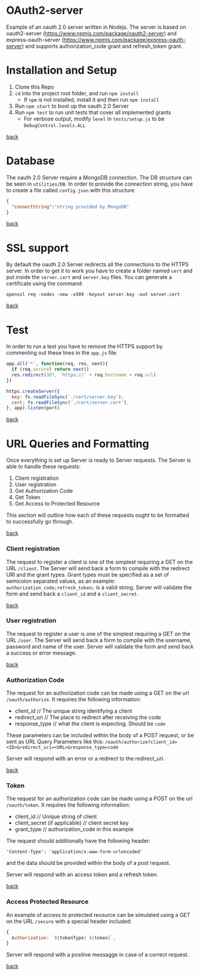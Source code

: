 # OAuth2-server
Example of an oauth 2.0 server written in Nodejs. The server is based on oauth2-server (https://www.npmjs.com/package/oauth2-server) and express-oauth-server
(https://www.npmjs.com/package/express-oauth-server) and supports authorization_code grant and refresh_token grant.

<a id='install'></a>
# Installation and Setup

1. Clone this Repo
1. `cd` into the project root folder, and run `npm install`
    - If `npm` is not installed, install it and then run `npm install`
1. Run `npm start` to boot up the oauth 2.0 Server
1. Run `npm test` to run unit tests that cover all implemented grants
    - For verbose output, modify `level` in `tests/setup.js` to be `DebugControl.levels.ALL`

[back](#top)

<a id='database'></a>
# Database

The oauth 2.0 Server require a MongoDB connection. The DB structure can be seen in `utilities/DB`.
In order to provide the connection string, you have to create a file called `config.json` with this structure
```json
{
  "connectString":"string provided by MongoDB"
}
```

[back](#top)

<a id='ssl'></a>
# SSL support

By default the oauth 2.0 Server redirects all the connections to the HTTPS server. In order to get it to work you have to create a folder named `cert` and put inside the `server.cert` and `server.key` files.
You can generate a certificate using the command:
```shell
openssl req -nodes -new -x509 -keyout server.key -out server.cert
```

[back](#top)

<a id='test'></a>
# Test

In order to run a test you have to remove the HTTPS support by commenting out these lines in the `app.js` file:
```js
app.all('*', function(req, res, next){
  if (req.secure) return next()
  res.redirect(307, 'https://' + req.hostname + req.url)
})
```
```js
https.createServer({
  key: fs.readFileSync('./cert/server.key'),
  cert: fs.readFileSync('./cert/server.cert'),
}, app).listen(port)
```

[back](#top)

<a id='url'></a>
# URL Queries and Formatting

Once everything is set up Server is ready to Server requests. The Server is able to handle these requests:

1. Client registration
1. User registration
3. Get Authorization Code
4. Get Token
5. Get Access to Protected Resource

This section will outline how each of these requests ought to be formatted to successfully go through.

[back](#top)

<a id='url-client'></a>
### Client registration

The request to register a client is one of the simplest requiring a GET on the URL `/client`. The Server will send back a form to compile with the redirect URI and the grant types.
Grant types must be specified as a set of semicolon separated values, as an example: `authorization_code;refresh_token;` is a valid string.
Server will validate the form and send back a `client_id` and a `client_secret`.

[back](#top)

<a id='url-user'></a>
### User registration

The request to register a user is one of the simplest requiring a GET on the URL `/user`. The Server will send back a form to compile with the username, password and name of the user.
Server will validate the form and send back a success or error message.

[back](#top)

<a id='url-code'></a>
### Authorization Code

The request for an authorization code can be made using a GET on the url `/oauth/authorize`. It requires the following information:

- client_id // The unique string identifying a client
- redirect_uri // The place to redirect after receiving the code
- response_type // what the client is expecting. Should be `code`

These parameters can be included within the body of a POST request, or be sent as URL Query Parameters like this: `/oauth/authorize?client_id=<ID>&redirect_uri=<URL>&response_type=code`

Server will respond with an error or a redirect to the redirect_uri.

[back](#top)

<a id='url-token'></a>
### Token

The request for an authorization code can be made using a POST on the url `/oauth/token`. It requires the following information:

- client_id // Unique string of client
- client_secret (if applicable) // client secret key
- grant_type // authorization_code in this example

The request should additionally have the following header:

`'Content-Type': 'application/x-www-form-urlencoded'`

and the data should be provided within the body of a post request.

Server will respond with an access token and a refresh token.

[back](#top)

<a id='url-resource'></a>
### Access Protected Resource

An example of access to protected reosurce can be simulated using a GET on the URL `/secure` with a special header included:

```js
{
  Authorization: `${tokenType} ${token}`,
}
```

Server will respond with a positive messagge in case of a correct request.

[back](#top)
